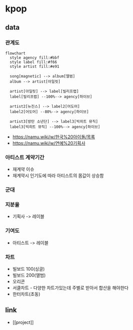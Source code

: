 # kpop
## data
### 관계도
```mermaid
flowchart
  style agency fill:#bbf
  style label fill:#f66
  style artist fill:#e91

  song[magnetic] --> album[앨범]
  album --> artist[아일릿]

  artist[아일릿] --> label[빌리프랩]
  label[빌리프랩] --100%--> agency[하이브]

  artist2[뉴진스] --> label2[어도어]
  label2[어도어] --80%--> agency[하이브]

  artist3[방탄 소년단] --> label3[빅히트 뮤직]
  label3[빅히트 뮤직] --100%--> agency[하이브]
```
+ https://namu.wiki/w/한국%20아이돌/목록
+ https://namu.wiki/w/연예%20기획사

### 아티스트 계약기간
- 재계약 이슈
- 재계약시 인기도에 따라 아티스트의 몸값이 상승함

### 군대

### 지분율
- 기획사 -> 레이블

### 기여도
- 아티스트 -> 레이블

### 차트
- 빌보드 100(싱글)
- 빌보드 200(앨범)
- 오리콘
- 서클차트 - 다양한 차트가있는데 주별로 받아서 합산을 해야한다
- 한터차트(초동)

## link
- [[project]]
